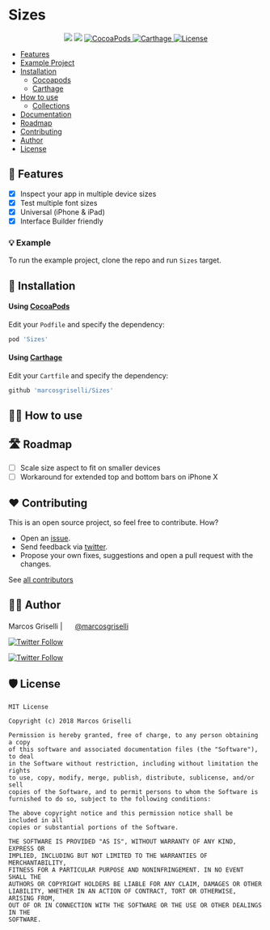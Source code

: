 # Sizes

<p align="center">
    <img src="https://img.shields.io/badge/Swift-4.1-orange.svg" />
        <img src="https://img.shields.io/badge/Platforms-iOS-blue.svg?style=flat" />
    <a href="https://cocoapods.org/pods/Sizes
">
        <img src="https://img.shields.io/cocoapods/v/Sizes
    .svg" alt="CocoaPods" />
    </a>
    <a href="https://github.com/Carthage/Carthage">
        <img src="https://img.shields.io/badge/carthage-compatible-4BC51D.svg?style=flat" alt="Carthage" />
    </a>
    <a href="https://opensource.org/licenses/MIT">
      <img src="https://img.shields.io/cocoapods/l/Sizes
    .svg?style=flat" alt="License" />
    </a>
</p>

* [Features](#-features)
* [Example Project](#-example)
* [Installation](#-installation)
  * [Cocoapods](#using-cocoapods)
  * [Carthage](#using-carthage)
* [How to use](#-how-to-use)
  * [Collections](#-collections)
* [Documentation](#-documentation)
* [Roadmap](#-next-steps)
* [Contributing](#-contributing)
* [Author](#-author)
* [License](#-license)

## 🌟 Features

- [x] Inspect your app in multiple device sizes
- [x] Test multiple font sizes
- [x] Universal (iPhone & iPad)
- [x] Interface Builder friendly

### 💡 Example

To run the example project, clone the repo and run `Sizes` target.

## 📲 Installation

#### Using [CocoaPods](https://cocoapods.org)

Edit your `Podfile` and specify the dependency:

```ruby
pod 'Sizes'
```

#### Using [Carthage](https://github.com/carthage)

Edit your `Cartfile` and specify the dependency:

```bash
github 'marcosgriselli/Sizes'
```

## 👩‍💻 How to use

## 🛣 Roadmap

* [ ] Scale size aspect to fit on smaller devices
* [ ] Workaround for extended top and bottom bars on iPhone X

## ❤️ Contributing
This is an open source project, so feel free to contribute. How?
- Open an [issue](https://github.com/marcosgriselli/Sizes/issues/new).
- Send feedback via [twitter](https://twitter.com/marcosgriselli).
- Propose your own fixes, suggestions and open a pull request with the changes.

See [all contributors](https://github.com/marcosgriselli/Sizes/graphs/contributors)

## 👨‍💻 Author
Marcos Griselli | <a href="url"><img src="https://cdn.rawgit.com/marcosgriselli/ViewAnimator/cf065e96/Resources/twitterLogo.svg" height="17"></a> [@marcosgriselli](https://twitter.com/marcosgriselli)

[![Twitter Follow](https://img.shields.io/twitter/follow/marcosgriselli.svg?style=social)](https://twitter.com/marcosgriselli)

[![Twitter Follow](https://img.shields.io/github/followers/marcosgriselli.svg?style=social&label=Follow)](https://github.com/marcosgriselli)

## 🛡 License

```
MIT License

Copyright (c) 2018 Marcos Griselli

Permission is hereby granted, free of charge, to any person obtaining a copy
of this software and associated documentation files (the "Software"), to deal
in the Software without restriction, including without limitation the rights
to use, copy, modify, merge, publish, distribute, sublicense, and/or sell
copies of the Software, and to permit persons to whom the Software is
furnished to do so, subject to the following conditions:

The above copyright notice and this permission notice shall be included in all
copies or substantial portions of the Software.

THE SOFTWARE IS PROVIDED "AS IS", WITHOUT WARRANTY OF ANY KIND, EXPRESS OR
IMPLIED, INCLUDING BUT NOT LIMITED TO THE WARRANTIES OF MERCHANTABILITY,
FITNESS FOR A PARTICULAR PURPOSE AND NONINFRINGEMENT. IN NO EVENT SHALL THE
AUTHORS OR COPYRIGHT HOLDERS BE LIABLE FOR ANY CLAIM, DAMAGES OR OTHER
LIABILITY, WHETHER IN AN ACTION OF CONTRACT, TORT OR OTHERWISE, ARISING FROM,
OUT OF OR IN CONNECTION WITH THE SOFTWARE OR THE USE OR OTHER DEALINGS IN THE
SOFTWARE.
```

